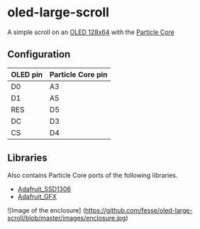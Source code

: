 oled-large-scroll
=======================

A simple scroll on an [OLED 128x64](http://www.ebay.com/itm/White-0-96-I2C-IIC-SPI-Serial-128X64-OLED-LCD-LED-Display-Module-for-Arduino/141371873602) with the [Particle Core](www.particle.io)


Configuration
-------------
| OLED pin | Particle Core pin |
| ------------- | ----------- |
| D0 | A3 |
| D1 | A5 |
| RES | D5 |
| DC | D3 |
| CS | D4 |


Libraries
---------
Also contains Particle Core ports of the following libraries.

* [Adafruit_SSD1306](https://github.com/adafruit/Adafruit_SSD1306)
* [Adafruit_GFX](https://github.com/adafruit/Adafruit-GFX-Library)


![Image of the enclosure]
(https://github.com/fesse/oled-large-scroll/blob/master/images/enclosure.jpg)
